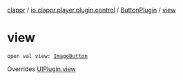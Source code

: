 [clappr](../../index.md) / [io.clappr.player.plugin.control](../index.md) / [ButtonPlugin](index.md) / [view](./view.md)

# view

`open val view: `[`ImageButton`](https://developer.android.com/reference/android/widget/ImageButton.html)

Overrides [UIPlugin.view](../../io.clappr.player.plugin/-u-i-plugin/view.md)

